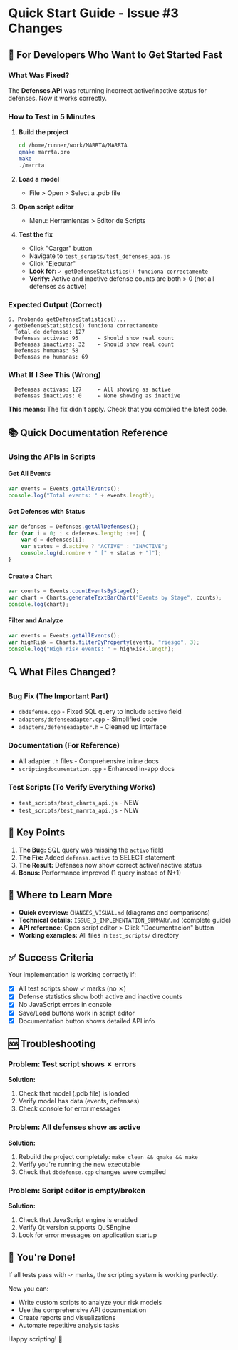 # Quick Start Guide - Issue #3 Changes

## 🚀 For Developers Who Want to Get Started Fast

### What Was Fixed?
The **Defenses API** was returning incorrect active/inactive status for defenses. Now it works correctly.

### How to Test in 5 Minutes

1. **Build the project**
   ```bash
   cd /home/runner/work/MARRTA/MARRTA
   qmake marrta.pro
   make
   ./marrta
   ```

2. **Load a model**
   - File > Open > Select a .pdb file

3. **Open script editor**
   - Menu: Herramientas > Editor de Scripts

4. **Test the fix**
   - Click "Cargar" button
   - Navigate to `test_scripts/test_defenses_api.js`
   - Click "Ejecutar"
   - **Look for:** `✓ getDefenseStatistics() funciona correctamente`
   - **Verify:** Active and inactive defense counts are both > 0 (not all defenses as active)

### Expected Output (Correct)
```
6. Probando getDefenseStatistics()...
✓ getDefenseStatistics() funciona correctamente
  Total de defensas: 127
  Defensas activas: 95      ← Should show real count
  Defensas inactivas: 32    ← Should show real count
  Defensas humanas: 58
  Defensas no humanas: 69
```

### What If I See This (Wrong)
```
  Defensas activas: 127     ← All showing as active
  Defensas inactivas: 0     ← None showing as inactive
```
**This means:** The fix didn't apply. Check that you compiled the latest code.

## 📚 Quick Documentation Reference

### Using the APIs in Scripts

#### Get All Events
```javascript
var events = Events.getAllEvents();
console.log("Total events: " + events.length);
```

#### Get Defenses with Status
```javascript
var defenses = Defenses.getAllDefenses();
for (var i = 0; i < defenses.length; i++) {
    var d = defenses[i];
    var status = d.active ? "ACTIVE" : "INACTIVE";
    console.log(d.nombre + " [" + status + "]");
}
```

#### Create a Chart
```javascript
var counts = Events.countEventsByStage();
var chart = Charts.generateTextBarChart("Events by Stage", counts);
console.log(chart);
```

#### Filter and Analyze
```javascript
var events = Events.getAllEvents();
var highRisk = Charts.filterByProperty(events, "riesgo", 3);
console.log("High risk events: " + highRisk.length);
```

## 🔍 What Files Changed?

### Bug Fix (The Important Part)
- `dbdefense.cpp` - Fixed SQL query to include `activo` field
- `adapters/defenseadapter.cpp` - Simplified code
- `adapters/defenseadapter.h` - Cleaned up interface

### Documentation (For Reference)
- All adapter `.h` files - Comprehensive inline docs
- `scriptingdocumentation.cpp` - Enhanced in-app docs

### Test Scripts (To Verify Everything Works)
- `test_scripts/test_charts_api.js` - NEW
- `test_scripts/test_marrta_api.js` - NEW

## 🎯 Key Points

1. **The Bug:** SQL query was missing the `activo` field
2. **The Fix:** Added `defensa.activo` to SELECT statement
3. **The Result:** Defenses now show correct active/inactive status
4. **Bonus:** Performance improved (1 query instead of N+1)

## 📖 Where to Learn More

- **Quick overview:** `CHANGES_VISUAL.md` (diagrams and comparisons)
- **Technical details:** `ISSUE_3_IMPLEMENTATION_SUMMARY.md` (complete guide)
- **API reference:** Open script editor > Click "Documentación" button
- **Working examples:** All files in `test_scripts/` directory

## ✅ Success Criteria

Your implementation is working correctly if:
- [x] All test scripts show ✓ marks (no ✗)
- [x] Defense statistics show both active and inactive counts
- [x] No JavaScript errors in console
- [x] Save/Load buttons work in script editor
- [x] Documentation button shows detailed API info

## 🆘 Troubleshooting

### Problem: Test script shows ✗ errors
**Solution:** 
1. Check that model (.pdb file) is loaded
2. Verify model has data (events, defenses)
3. Check console for error messages

### Problem: All defenses show as active
**Solution:**
1. Rebuild the project completely: `make clean && qmake && make`
2. Verify you're running the new executable
3. Check that `dbdefense.cpp` changes were compiled

### Problem: Script editor is empty/broken
**Solution:**
1. Check that JavaScript engine is enabled
2. Verify Qt version supports QJSEngine
3. Look for error messages on application startup

## 🎉 You're Done!

If all tests pass with ✓ marks, the scripting system is working perfectly.

Now you can:
- Write custom scripts to analyze your risk models
- Use the comprehensive API documentation
- Create reports and visualizations
- Automate repetitive analysis tasks

Happy scripting! 🚀
